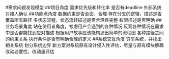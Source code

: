 #需求问题发现模型
##项目角度
需求优先级和转化率
是否有deadline
外部系统对接人确认
##功能点角度
数据约束是否全面、合理
存在分支的逻辑，描述是否覆盖所有路径
多状态流程，状态流转描述是否合理且完整
权限描述是否明确
##业务场景角度
站在使用者角度，考虑用户会遇到的各种情况
反观各种情况在需求中是否都能找到应对描述
根据用户故事应该能构思出简单的流程图
各种路径之间的约束关系
执行条件是否有明确合理的定义
##系统交互角度
穷举系统，并找出相关系统
划分系统边界
新方案对系统原有设计侵入性评估，尽量与原有模块解耦
改动必要性，改动量评估